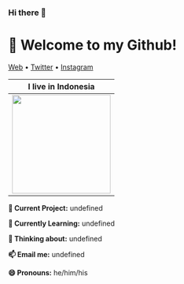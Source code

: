 ### Hi there 👋
<h1 align="left">👋 Welcome to my Github!</h3>

<p align="left">
  <a href="#">Web</a> •
  <a href="#">Twitter</a> •
  <a href="#">Instagram</a>
</p>

| I live in **Indonesia**  |
|---|
| <img src ="https://source.unsplash.com/400x400/?flag,landscape,indonesia" width = "200px">  | 

**🔭 Current Project:** undefined

**🌱 Currently Learning:** undefined

**🤔 Thinking about:** undefined

**📫 Email me:** undefined

**😄 Pronouns:** he/him/his

<!-- Here are some random photos with no context from my life:

<img src ="#" height = "200px">  <img src ="#" height = "200px"> <img src ="#" height = "200px">
-->
<!--
**ImBIOS/ImBIOS** is a ✨ _special_ ✨ repository because its `README.md` (this file) appears on your GitHub profile.

Here are some ideas to get you started:

- 🔭 I’m currently working on ...
- 🌱 I’m currently learning ...
- 👯 I’m looking to collaborate on ...
- 🤔 I’m looking for help with ...
- 💬 Ask me about ...
- 📫 How to reach me: ...
- 😄 Pronouns: ...
- ⚡ Fun fact: ...
-->

